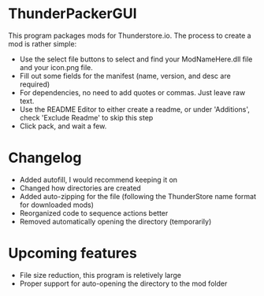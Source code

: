 # ThunderPackerGUI

This program packages mods for Thunderstore.io. The process to create a mod is rather simple:
 - Use the select file buttons to select and find your ModNameHere.dll file and your icon.png file.
 - Fill out some fields for the manifest (name, version, and desc are required)
 - For dependencies, no need to add quotes or commas. Just leave raw text.
 - Use the README Editor to either create a readme, or under 'Additions', check 'Exclude Readme' to skip this step
 - Click pack, and wait a few.

# Changelog
 - Added autofill, I would recommend keeping it on
 - Changed how directories are created
 - Added auto-zipping for the file (following the ThunderStore name format for downloaded mods)
 - Reorganized code to sequence actions better
 - Removed automatically opening the directory (temporarily)

# Upcoming features
 - File size reduction, this program is reletively large
 - Proper support for auto-opening the directory to the mod folder

